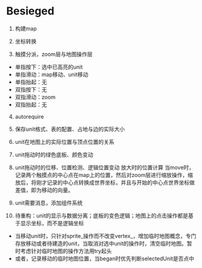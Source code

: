 # Besieged

1. 构建map

2. 坐标转换

3. 触摸分派，zoom层与地图操作层
- 单指按下：选中已高亮的unit 
- 单指滑动：map移动、unit移动 
- 单指抬起：无
- 双指按下：无
- 双指滑动：zoom
- 双指抬起：无

4. autorequire

5. 保存unit格式、表的配置、占地与边的实际大小

6. unit在地图上的实际位置与顶点位置的关系

7. unit拖动时的绿色底板、颜色变动

8. unit拖动时的位移、位置检测、逻辑位置变动
放大时的位置计算
当move时，记录两个触摸点的中心点在map上的位置，然后对zoom层进行缩放操作，缩放后，将刚才记录的中心点转换成世界坐标，并且与开始的中心点世界坐标做差值，即为移动的向量。

9. unit需要消息，添加组件系统

10. 待重构：unit的显示与数据分离；底板的变色逻辑；地图上的点击操作都是基于显示坐标，而不是逻辑坐标
- 当移动unit时，只针对sprite_操作而不改变vertex_，增加临时地图概念，专门存放移动或者待建造的unit，当取消对选中unit的操作时，清空临时地图。暂时考虑针对临时地图的操作方法用try起头
- 或者，记录移动的临时地图位置，当began时优先判断selectedUnit是否点中